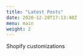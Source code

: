 ```yaml
---
title: "Latest Posts"
date: 2020-12-28T17:13:40Z
menu: main
weight: 2
---
```


Shopify customizations
